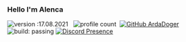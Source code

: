 ### Hello I'm Alenca
![version :17.08.2021](https://img.shields.io/badge/version-17.08.2021-informational) &nbsp;
![profile count](https://komarev.com/ghpvc/?username=ArdaDogercolor=red)&nbsp;
[![GitHub ArdaDoger](https://img.shields.io/github/followers/ArdaDoger?label=follow&style=social)](https://github.com/ArdaDoger)&nbsp;
![build: passing](https://img.shields.io/badge/build-passing-success)
[![Discord Presence](https://lanyard.cnrad.dev/api/889255814894862416?theme=dark&bg=06154a&animated=true&hideDiscrim=false&borderRadius=20px
                            )](https://discord.com/users/889255814894862416)
